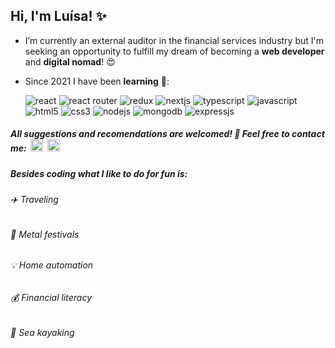 ## Hi, I'm Luísa! ✨


- I’m currently an external auditor in the financial services industry but I'm seeking an opportunity to fulfill my dream of becoming a **web developer** and **digital nomad**! :heart_eyes:


- Since 2021 I have been **learning** 🌱:

     <img src="https://img.shields.io/badge/React-20232A?style=for-the-badge&logo=react&logoColor=white&color=black" alt="react"/>
     
     <img src="https://img.shields.io/badge/React_Router-CA4245?style=for-the-badge&logo=react-router&logoColor=white&color=black" alt="react router"/>
     
     <img src="https://img.shields.io/badge/Redux-593D88?style=for-the-badge&logo=redux&logoColor=white&color=black" alt="redux"/>
     
     <img src="https://img.shields.io/badge/next.js-000000?style=for-the-badge&logo=nextdotjs&logoColor=white&color=black" alt="nextjs"/>
     
     <img src="https://img.shields.io/badge/TypeScript-007ACC?style=for-the-badge&logo=typescript&logoColor=white&color=black" alt="typescript"/>
     
     <img src="https://img.shields.io/badge/JavaScript-323330?style=for-the-badge&logo=javascript&logoColor=white&color=black" alt="javascript"/>
     
     <img src="https://img.shields.io/badge/HTML5-E34F26?style=for-the-badge&logo=html5&logoColor=white&color=black" alt="html5"/>
     
     <img src="https://img.shields.io/badge/CSS3-1572B6?style=for-the-badge&logo=css3&logoColor=white&color=black" alt="css3"/>
     
     <img src="https://img.shields.io/badge/Node.js-339933?style=for-the-badge&logo=nodedotjs&logoColor=white&color=black" alt="nodejs"/>
     
     <img src="https://img.shields.io/badge/MongoDB-4EA94B?style=for-the-badge&logo=mongodb&logoColor=white&color=black" alt="mongodb"/>
     
     <img src="https://img.shields.io/badge/Express.js-000000?style=for-the-badge&logo=express&logoColor=white&color=black" alt="expressjs"/>

##### All suggestions and recomendations are welcomed! 🙂 Feel free to contact me: &nbsp;[<img height="20" width="20" src="https://cdn-icons-png.flaticon.com/512/5968/5968534.png" alt="gmail"/>](mailto:algms.algms@gmail.com) &nbsp;[<img height="20" width="20" src="https://cdn-icons.flaticon.com/png/512/3536/premium/3536505.png?token=exp=1642702850~hmac=6c9de6ecfaac911c848548a6042dd766" alt="linkedin"/>](https://linkedin.com/in/luisagmsantos)

##### Besides coding what I like to do for fun is:

######  :airplane:  Traveling

######  :metal: Metal festivals
 
######  :bulb:  Home automation
  
######  :moneybag:  Financial literacy
  
######  :rowboat: Sea kayaking
